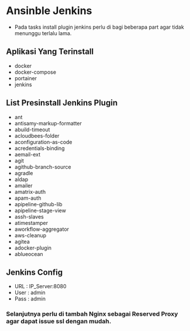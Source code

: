 # Ansinble Jenkins

* Pada tasks install plugin jenkins perlu di bagi beberapa part agar tidak menunggu terlalu lama.

## Aplikasi Yang Terinstall

* docker
* docker-compose
* portainer
* jenkins

## List Presinstall Jenkins Plugin

* ant
* antisamy-markup-formatter
* abuild-timeout
* acloudbees-folder
* aconfiguration-as-code
* acredentials-binding
* aemail-ext
* agit
* agithub-branch-source
* agradle
* aldap
* amailer
* amatrix-auth
* apam-auth
* apipeline-github-lib
* apipeline-stage-view
* assh-slaves
* atimestamper
* aworkflow-aggregator
* aws-cleanup
* agitea
* adocker-plugin
* ablueocean

## Jenkins Config

* URL : IP_Server:8080
* User : admin
* Pass : admin

### Selanjutnya perlu di tambah Nginx sebagai Reserved Proxy agar dapat issue ssl dengan mudah.